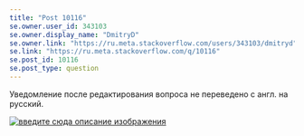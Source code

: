 ```yaml
---
title: "Post 10116"
se.owner.user_id: 343103
se.owner.display_name: "DmitryD"
se.owner.link: "https://ru.meta.stackoverflow.com/users/343103/dmitryd"
se.link: "https://ru.meta.stackoverflow.com/q/10116"
se.post_id: 10116
se.post_type: question
---
```

<p>Уведомление после редактирования вопроса не переведено с англ. на русский.</p>

<p><a href="https://i.stack.imgur.com/oWCl4.png" rel="nofollow noreferrer"><img src="https://i.stack.imgur.com/oWCl4.png" alt="введите сюда описание изображения"></a></p>
